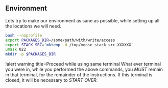 ## Environment

Lets try to make our environment as sane as possible, while setting up all the locations we will need.

```bash
bash --noprofile
export PACKAGES_DIR=/some/path/with/write/access
export STACK_SRC=`mktemp -d /tmp/moose_stack_src.XXXXXX`
umask 022
mkdir -p $PACKAGES_DIR
```

!alert warning title=Proceed while using same terminal
What ever terminal you were in, while you performed the above commands, you *MUST* remain in that terminal, for the remainder of the instructions. If this terminal is closed, it will be necessary to *START OVER*.

